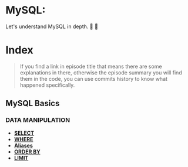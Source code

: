 # MySQL:
Let's understand MySQL in depth. :mag_right: :floppy_disk:

# Index
> If you find a link in episode title that means there are some explanations in there, otherwise the episode summary you will find them in the code, you can use commits history to know what happened specifically.

## MySQL Basics

### DATA MANIPULATION
* **[SELECT](./docs/data-manipulation/select.md)** <br>
* **[WHERE](./docs/data-manipulation/where.md)** <br>
* **[Aliases](./docs/data-manipulation/aliases.md)** <br>
* **[ORDER BY](./docs/data-manipulation/order-by.md)** <br>
* **[LIMIT](./docs/data-manipulation/limit.md)** <br>
